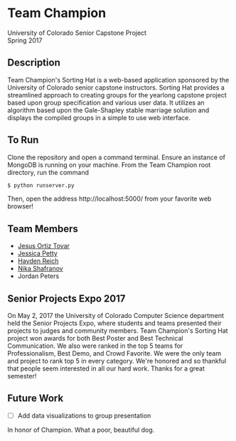 # Team Champion

University of Colorado Senior Capstone Project  
Spring 2017

## Description
Team Champion's Sorting Hat is a web-based application sponsored by the University of Colorado senior capstone instructors. Sorting Hat provides a streamlined approach to creating groups for the yearlong capstone project based upon group specification and various user data. It utilizes an algorithm based upon the Gale-Shapley stable marriage solution and displays the compiled groups in a simple to use web interface.

## To Run
Clone the repository and open a command terminal. Ensure an instance of MongoDB is running on your machine. From the Team Champion root directory, run the command    
```bash
$ python runserver.py
```    
Then, open the address http://localhost:5000/ from your favorite web browser!

## Team Members  
* [Jesus Ortiz Tovar](https://github.com/jeor0980/)  
* [Jessica Petty](https://github.com/jepetty)  
* [Hayden Reich](https://github.com/haydenreich)  
* [Nika Shafranov](https://github.com/nshaf)  
* Jordan Peters  

## Senior Projects Expo 2017
On May 2, 2017 the University of Colorado Computer Science department held the Senior Projects Expo, where students and teams presented their projects to judges and community members. Team Champion's Sorting Hat project won awards for both Best Poster and Best Technical Communication. We also were ranked in the top 5 teams for Professionalism, Best Demo, and Crowd Favorite. We were the only team and project to rank top 5 in every category. We're honored and so thankful that people seem interested in all our hard work. Thanks for a great semester!

## Future Work
- [ ] Add data visualizations to group presentation

In honor of Champion. What a poor, beautiful dog.
